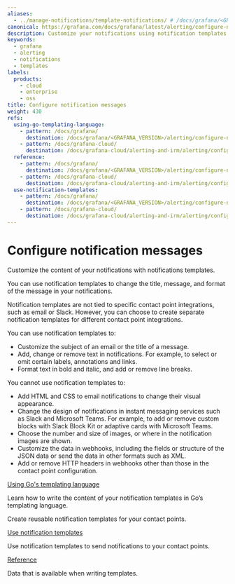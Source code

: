 ```yaml
---
aliases:
  - ../manage-notifications/template-notifications/ # /docs/grafana/<GRAFANA_VERSION>/alerting/manage-notifications/template-notifications/
canonical: https://grafana.com/docs/grafana/latest/alerting/configure-notifications/template-notifications/
description: Customize your notifications using notification templates
keywords:
  - grafana
  - alerting
  - notifications
  - templates
labels:
  products:
    - cloud
    - enterprise
    - oss
title: Configure notification messages
weight: 430
refs:
  using-go-templating-language:
    - pattern: /docs/grafana/
      destination: /docs/grafana/<GRAFANA_VERSION>/alerting/configure-notifications/template-notifications/using-go-templating-language/
    - pattern: /docs/grafana-cloud/
      destination: /docs/grafana-cloud/alerting-and-irm/alerting/configure-notifications/template-notifications/using-go-templating-language/
  reference:
    - pattern: /docs/grafana/
      destination: /docs/grafana/<GRAFANA_VERSION>/alerting/configure-notifications/template-notifications/reference/
    - pattern: /docs/grafana-cloud/
      destination: /docs/grafana-cloud/alerting-and-irm/alerting/configure-notifications/template-notifications/reference/
  use-notification-templates:
    - pattern: /docs/grafana/
      destination: /docs/grafana/<GRAFANA_VERSION>/alerting/configure-notifications/template-notifications/use-notification-templates/
    - pattern: /docs/grafana-cloud/
      destination: /docs/grafana-cloud/alerting-and-irm/alerting/configure-notifications/template-notifications/use-notification-templates/
---
```


# Configure notification messages

Customize the content of your notifications with notifications templates.

You can use notification templates to change the title, message, and format of the message in your notifications.

Notification templates are not tied to specific contact point integrations, such as email or Slack. However, you can choose to create separate notification templates for different contact point integrations.

You can use notification templates to:

- Customize the subject of an email or the title of a message.
- Add, change or remove text in notifications. For example, to select or omit certain labels, annotations and links.
- Format text in bold and italic, and add or remove line breaks.

You cannot use notification templates to:

- Add HTML and CSS to email notifications to change their visual appearance.
- Change the design of notifications in instant messaging services such as Slack and Microsoft Teams. For example, to add or remove custom blocks with Slack Block Kit or adaptive cards with Microsoft Teams.
- Choose the number and size of images, or where in the notification images are shown.
- Customize the data in webhooks, including the fields or structure of the JSON data or send the data in other formats such as XML.
- Add or remove HTTP headers in webhooks other than those in the contact point configuration.

[Using Go's templating language](ref:using-go-templating-language)

Learn how to write the content of your notification templates in Go’s templating language.

Create reusable notification templates for your contact points.

[Use notification templates](ref:use-notification-templates)

Use notification templates to send notifications to your contact points.

[Reference](ref:reference)

Data that is available when writing templates.

